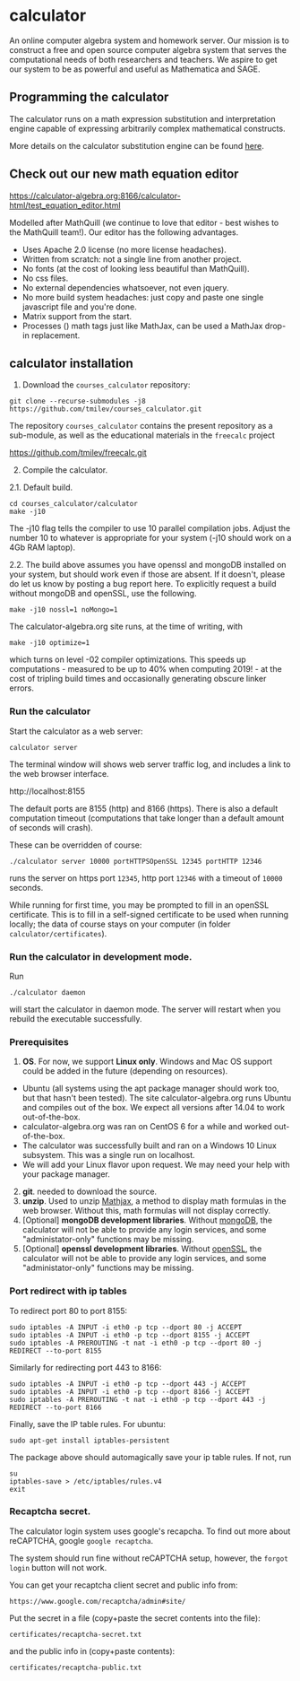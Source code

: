 # calculator



An online computer algebra system and homework server. 
Our mission is to construct a free and open source computer 
algebra system that serves the computational needs of 
both researchers and teachers.
We aspire to get our system to be as powerful and useful as Mathematica and SAGE.

## Programming the calculator
The calculator runs on a math expression substitution and interpretation engine capable of expressing arbitrarily complex mathematical constructs.

More details on the calculator substitution engine can be found [here](wiki/README.md).

## Check out our new math equation editor

https://calculator-algebra.org:8166/calculator-html/test_equation_editor.html

Modelled after MathQuill (we continue to love that editor - best wishes to the MathQuill team!). Our editor has the following  advantages.

- Uses Apache 2.0 license (no more license headaches).
- Written from scratch: not a single line from another project.
- No fonts (at the cost of looking less beautiful than MathQuill).
- No css files.
- No external dependencies whatsoever, not even jquery.
- No more build system headaches: just copy and paste one single javascript file and you're done.
- Matrix support from the start.
- Processes \(\) math tags just like MathJax, can be used a MathJax drop-in replacement.

## calculator installation 
1. Download the `courses_calculator` repository:
```
git clone --recurse-submodules -j8 https://github.com/tmilev/courses_calculator.git
```
The repository `courses_calculator` contains the present repository as a sub-module, 
as well as the educational materials in the `freecalc` project

https://github.com/tmilev/freecalc.git


2. Compile the calculator.

2.1. Default build.

```
cd courses_calculator/calculator
make -j10
```
The -j10 flag tells the compiler to use 10 parallel compilation jobs. Adjust the number 10 to whatever is appropriate for your system (-j10 should work on a 4Gb RAM laptop).

2.2. The build above assumes you have openssl and mongoDB installed on your system, but should work even if those are absent. 
If it doesn't, please do let us know by posting a bug report here.
To explicitly request a build without mongoDB and openSSL, use the following.
```
make -j10 nossl=1 noMongo=1
```

The calculator-algebra.org site runs, at the time of writing, with 
```
make -j10 optimize=1
```
which turns on level -02 compiler optimizations. This speeds up computations - measured to be up to 40% when computing 2019! - at the cost of tripling build times and occasionally generating obscure linker errors.

### Run the calculator
Start the calculator as a web server:
```
calculator server
```
The terminal window will shows web server traffic log, 
and includes a link to the web browser interface.

http://localhost:8155
 
The default ports are 8155 (http) and 8166 (https). 
There is also a default computation timeout
(computations that take longer than a default amount of seconds will crash).

These can be overridden of course:

```
./calculator server 10000 portHTTPSOpenSSL 12345 portHTTP 12346
```

runs the server on https port `12345`, http port `12346` with a timeout of `10000` seconds. 

While running for first time, you may be prompted to fill in an openSSL certificate.
This is to fill in a self-signed certificate to be used when running locally; 
the data of course stays on your computer (in folder `calculator/certificates`).

### Run the calculator in development mode.

Run 
```
./calculator daemon
```
will start the calculator in daemon mode. 
The server will restart when you rebuild the executable successfully.

### Prerequisites
1. **OS**. For now, we support **Linux only**. Windows and Mac OS support could be added in the future (depending on resources). 
- Ubuntu (all systems using the apt package manager should work too, but that hasn't been tested). The site
calculator-algebra.org runs Ubuntu and compiles out of the box. We expect all versions after 14.04 to work out-of-the-box. 
- calculator-algebra.org was ran on CentOS 6 for a while and worked out-of-the-box.
- The calculator was successfully built and ran on a Windows 10 Linux subsystem. This was a single run on localhost.
- We will add your Linux flavor upon request. We may need your help with your package manager. 
2. **git**. needed to download the source. 
3. **unzip**. Used to unzip [Mathjax](https://www.mathjax.org/), a method to display math formulas in the web browser. Without this, math formulas will not display correctly.
4. [Optional] **mongoDB development libraries**. Without [mongoDB](https://www.mongodb.com/), the calculator will not be able to provide any login services, and some "administator-only" functions may be missing.
5. [Optional] **openssl development libraries**. Without [openSSL](https://www.openssl.org/), the calculator will not be able to provide any login services, and some "administator-only" functions may be missing.

### Port redirect with ip tables

To redirect port 80 to port 8155:
```
sudo iptables -A INPUT -i eth0 -p tcp --dport 80 -j ACCEPT
sudo iptables -A INPUT -i eth0 -p tcp --dport 8155 -j ACCEPT
sudo iptables -A PREROUTING -t nat -i eth0 -p tcp --dport 80 -j REDIRECT --to-port 8155
```
Similarly for redirecting port 443 to 8166:
```
sudo iptables -A INPUT -i eth0 -p tcp --dport 443 -j ACCEPT
sudo iptables -A INPUT -i eth0 -p tcp --dport 8166 -j ACCEPT
sudo iptables -A PREROUTING -t nat -i eth0 -p tcp --dport 443 -j REDIRECT --to-port 8166
```
Finally, save the IP table rules. For ubuntu:

```
sudo apt-get install iptables-persistent
```
The package above should automagically save your ip table rules. If not, run
```
su
iptables-save > /etc/iptables/rules.v4
exit
```

### Recaptcha secret. 
The calculator login system uses google's recapcha. 
To find out more about reCAPTCHA, google `google recaptcha`.

The system should run fine without reCAPTCHA setup, however,
the `forgot login` button will not work.


You can get your recaptcha client secret and public info from:

```
https://www.google.com/recaptcha/admin#site/
```

Put the secret in a file (copy+paste the secret contents into the file):

```
certificates/recaptcha-secret.txt
```
and the public info in (copy+paste contents):

```
certificates/recaptcha-public.txt
```
